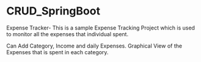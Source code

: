 # CRUD_SpringBoot
Expense Tracker- This is a sample Expense Tracking Project which is used to monitor all the expenses that individual spent.

Can Add Category, Income and daily Expenses.
Graphical View of the Expenses that is spent in each category.
